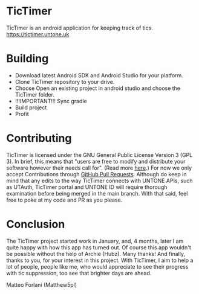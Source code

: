# TicTimer
TicTimer is an android application for keeping track of tics. https://tictimer.untone.uk
# Building
- Download latest Android SDK and Android Studio for your platform.
- Clone TicTimer repository to your drive.
- Choose Open an existing project in android studio and choose the TicTimer folder.
- !!!IMPORTANT!!! Sync gradle
- Build project
- Profit
# Contributing
TicTimer is licensed under the GNU General Public License Version 3 (GPL 3).
In brief, this means that "users are free to modify and distribute your software however their needs call for". (Read more [here](https://torquemag.io/2016/11/explaining-and-understanding-the-gnu-general-public-license-gpl/#:~:text=GPL%2C%20or%20the%20GNU%20General,source%20license%20meant%20for%20software.&text=As%20such%2C%20your%20users%20are,on%20the%20freedom%20of%20others.).)
For now we only accept Contributions through [GitHub Pull Requests](https://docs.github.com/en/github/collaborating-with-issues-and-pull-requests/about-pull-requests). Although do keep in mind that any edits to the way TicTimer connects with UNTONE APIs, such as UTAuth, TicTimer portal and UNTONE ID will require thorough examination before being merged in the main branch. With that said, feel free to poke at my code and PR as you please.
# Conclusion
The TicTimer project started work in January, and, 4 months, later I am quite happy with how this app has turned out.
Of course this app wouldn't be possible without the help of Archie (Hubz). Many thanks!
And finally, thanks to you, for your interest in this project. With TicTimer, I aim to help a lot of people, people like me, who would appreciate to see their progress with tic suppression, too see that brighter days are ahead.

Matteo Forlani (Matthew5pl)
